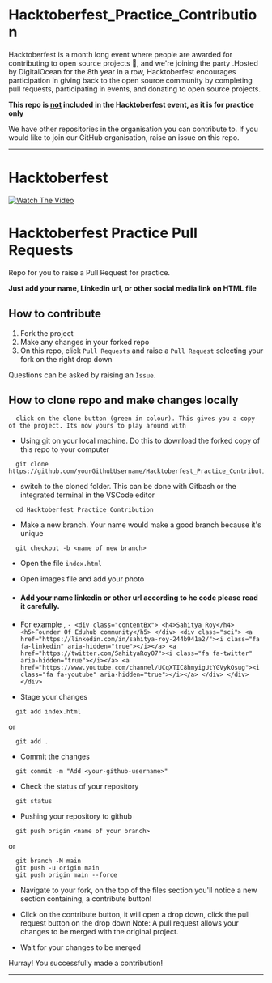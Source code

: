 # Hacktoberfest_Practice_Contribution
Hacktoberfest is a month long event where people are awarded for contributing to open source projects 🙌, and we're joining the party .Hosted by DigitalOcean for the 8th year in a row, Hacktoberfest encourages participation in giving back to the open source community by completing pull requests, participating in events, and donating to open source projects.

<b>This repo is <u>not</u> included in the Hacktoberfest event, as it is for practice only</b>

We have other repositories in the organisation you can contribute to. If you would like to join our GitHub organisation, raise an issue on this repo.

---

# Hacktoberfest

[![Watch The Video](https://camunda.com/wp-content/uploads/2021/08/Hacktoberfest2021-Thumbnail.jpg)](https://youtu.be/tjH6txTiC6E)


# Hacktoberfest Practice Pull Requests

Repo for you to raise a Pull Request for practice.

**Just add your name, Linkedin url, or other social media link on HTML file**

## How to contribute

1. Fork the project
2. Make any changes in your forked repo
3. On this repo, click `Pull Requests` and raise a `Pull Request` selecting your fork on the right drop down

Questions can be asked by raising an `Issue`.

## How to clone repo and make changes locally

```
  click on the clone button (green in colour). This gives you a copy of the project. Its now yours to play around with
```

- Using git on your local machine. Do this to download the forked copy of this repo to your computer

```
  git clone https://github.com/yourGithubUsername/Hacktoberfest_Practice_Contribution
```

- switch to the cloned folder. This can be done with Gitbash or the integrated terminal in the VSCode editor

```
  cd Hacktoberfest_Practice_Contribution
```

- Make a new branch. Your name would make a good branch because it's unique

```
  git checkout -b <name of new branch>
```

- Open the file `index.html`
- Open images file and add your photo

- #### Add your name linkedin or other url according to he code please read it carefully.

- For example ,
  `- <div class="contentBx">
                    <h4>Sahitya Roy</h4>
                    <h5>Founder Of Eduhub community</h5>
                </div>
                <div class="sci">
                    <a href="https://linkedin.com/in/sahitya-roy-244b941a2/"><i class="fa fa-linkedin" aria-hidden="true"></i></a>
                    <a href="https://twitter.com/SahityaRoy07"><i class="fa fa-twitter" aria-hidden="true"></i></a>
                    <a href="https://www.youtube.com/channel/UCqXTIC8hmyigUtYGVykQsug"><i class="fa fa-youtube" aria-hidden="true"></i></a>
                </div>
            </div>
        </div>`

- Stage your changes

```
  git add index.html
```
or

```
  git add .
```

- Commit the changes

```
  git commit -m "Add <your-github-username>"
```

- Check the status of your repository

```
  git status
```

- Pushing your repository to github

```
  git push origin <name of your branch>
```

or

```
  git branch -M main
  git push -u origin main
  git push origin main --force
```

- Navigate to your fork, on the top of the files section you'll notice a new section containing, a contribute button!
- Click on the contribute button, it will open a drop down, click the pull request button on the drop down
  Note: A pull request allows your changes to be merged with the original project.

- Wait for your changes to be merged

Hurray! You successfully made a contribution!

---
